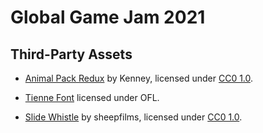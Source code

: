 # Global Game Jam 2021

## Third-Party Assets

- [Animal Pack Redux](https://www.kenney.nl/assets/animal-pack-redux) by Kenney, 
  licensed under [CC0 1.0](https://creativecommons.org/publicdomain/zero/1.0/).

- [Tienne Font](https://fonts.google.com/specimen/Tienne) licensed under OFL.

- [Slide Whistle](https://freesound.org/people/sheepfilms/sounds/202753/) by sheepfilms,
  licensed under [CC0 1.0](https://creativecommons.org/publicdomain/zero/1.0/).
